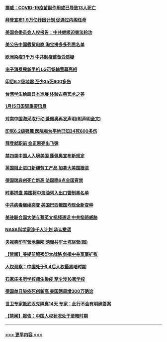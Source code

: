 #### [挪威：COVID-19疫苗副作用或已导致13人死亡](../pages/prog202/a103032989.md?t=01160501) 
#### [拜登宣布1.9万亿纾困计划 促通过内阁任命](../pages/prog202/a103032902.md?t=01160501) 
#### [美国会委员会人权报告：中共继续迫害法轮功](../pages/prog202/a103032900.md?t=01160501) 
#### [美公告中国假货电商 淘宝拼多多列黑名单](../pages/prog202/a103032892.md?t=01160501) 
#### [欧洲染疫3千万 中共制疫苗备受质疑](../pages/prog202/a103032868.md?t=01160501) 
#### [电子消费展新手机 LG可卷轴萤幕亮相](../pages/prog202/a103032862.md?t=01160501) 
#### [印尼6.2级地震 至少35死600多伤](../pages/prog202/a103032858.md?t=01160501) 
#### [台湾学生绘画日本巡展 体验古典艺术之美](../pages/prog202/a103032810.md?t=01160501) 
#### [1月15日国际重要讯息](../pages/prog202/a103032706.md?t=01160501) 
#### [对南中国海采取行动 蓬佩奥再发声明(附声明全文)](../pages/prog202/a103032622.md?t=01160501) 
#### [印尼6.2级强震 医院夷为平地已知34死600多伤](../pages/prog202/a103032580.md?t=01160501) 
#### [拜登就职前 金正恩亮出飞弹](../pages/prog202/a103032472.md?t=01160501) 
#### [禁四类中国人入境美国 蓬佩奥宣布新规定](../pages/prog202/a103032438.md?t=01160501) 
#### [英国阻止进口新疆劳工产品 加拿大美国跟进](../pages/prog202/a103032303.md?t=01160501) 
#### [德国瑞典创死亡新高 法国晚6点全国宵禁](../pages/prog202/a103032350.md?t=01160501) 
#### [时事拼盘 美国将中海油列入出口管制黑名单](../pages/prog202/a103032335.md?t=01160501) 
#### [中共病毒继续突变 美国巴西俄国均现全新变种](../pages/prog202/a103032261.md?t=01160501) 
#### [美驻联合国大使与蔡英文视频通话 中共恼怒威胁](../pages/prog202/a103032252.md?t=01160501) 
#### [NASA科学家涉千人计划 承认撒谎](../pages/prog202/a103032247.md?t=01160501) 
#### [央视笑印军营地简陋 网曝共军土坑宿营(图)](../pages/prog202/a103032110.md?t=01160501) 
#### [【禁闻】美提前解密印太战略 剑指中共军事扩张](../pages/prog202/a103032154.md?t=01160501) 
#### [人权观察：中国处于6.4后人权最黑暗时期](../pages/prog202/a103032136.md?t=01160501) 
#### [石家庄多所学校师生染疫 至少涉16家学校](../pages/prog202/a103032145.md?t=01160501) 
#### [德国单日染疫死创新高 美国两周增300万确诊](../pages/prog202/a103032132.md?t=01160501) 
#### [世卫专家抵武汉先隔离14天 专家：此行不会有明确答案](../pages/prog202/a103032139.md?t=01160501) 
#### [【禁闻】报告：中国人权状况处于至暗时期](../pages/prog202/a103032122.md?t=01160501) 

----
#### [ >>> 更早内容 <<< ](../indexes/prog202-earlier.md)
